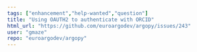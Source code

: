 ```yaml
---
tags: ["enhancement","help-wanted","question"]
title: "Using OAUTH2 to authenticate with ORCID"
html_url: "https://github.com/euroargodev/argopy/issues/243"
user: "gmaze"
repo: "euroargodev/argopy"
---
```


